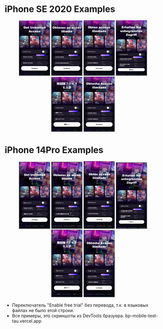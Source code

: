 # iPhone SE 2020 Examples

<p align="center">
  <img src="https://raw.githubusercontent.com/artyomkorshykau/bp-mobile.test/assets/ip-se/en.png" width="100">
  <img src="https://raw.githubusercontent.com/artyomkorshykau/bp-mobile.test/assets/ip-se/fr.png" width="100">
  <img src="https://raw.githubusercontent.com/artyomkorshykau/bp-mobile.test/assets/ip-se/es.png" width="100">
  <img src="https://raw.githubusercontent.com/artyomkorshykau/bp-mobile.test/assets/ip-se/de.png" width="100">
  <img src="https://raw.githubusercontent.com/artyomkorshykau/bp-mobile.test/assets/ip-se/ja.png" width="100">
  <img src="https://raw.githubusercontent.com/artyomkorshykau/bp-mobile.test/assets/ip-se/pt.png" width="100">
</p>

# iPhone 14Pro Examples

<p align="center">
  <img src="https://raw.githubusercontent.com/artyomkorshykau/bp-mobile.test/assets/ip-14pro/en.png" width="100">
  <img src="https://raw.githubusercontent.com/artyomkorshykau/bp-mobile.test/assets/ip-14pro/fr.png" width="100">
  <img src="https://raw.githubusercontent.com/artyomkorshykau/bp-mobile.test/assets/ip-14pro/es.png" width="100">
  <img src="https://raw.githubusercontent.com/artyomkorshykau/bp-mobile.test/assets/ip-14pro/de.png" width="100">
  <img src="https://raw.githubusercontent.com/artyomkorshykau/bp-mobile.test/assets/ip-14pro/ja.png" width="100">
  <img src="https://raw.githubusercontent.com/artyomkorshykau/bp-mobile.test/assets/ip-14pro/pt.png" width="100">
</p>

- Переключатель "Enable free trial" без перевода, т.к. в языковых файлах не было этой строки.
- Все примеры, это скриншоты из DevTools бразуера.
bp-mobile-test-tau.vercel.app
